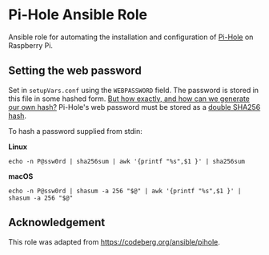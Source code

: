 # Pi-Hole Ansible Role

Ansible role for automating the installation and configuration of [Pi-Hole](https://pi-hole.net/) on Raspberry Pi.

## Setting the web password

Set in `setupVars.conf` using the `WEBPASSWORD` field.
The password is stored in this file in some hashed form.
[But how exactly, and how can we generate our own hash?](https://github.com/drew-kun/ansible-pihole/blob/0315891ed63e406318c5e33bdcc0443f37e8b396/defaults/main.yml)
Pi-Hole's web password must be stored as a [double SHA256 hash](https://github.com/pi-hole/AdminLTE/blob/master/scripts/pi-hole/php/password.php#L58).

To hash a password supplied from stdin:

**Linux**
```shell
echo -n P@ssw0rd | sha256sum | awk '{printf "%s",$1 }' | sha256sum
```

**macOS**
```shell
echo -n P@ssw0rd | shasum -a 256 "$@" | awk '{printf "%s",$1 }' | shasum -a 256 "$@"
```

## Acknowledgement 

This role was adapted from https://codeberg.org/ansible/pihole.